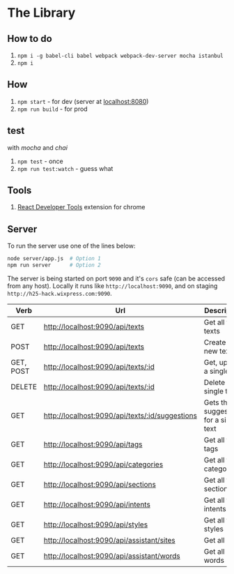 # The Library

## How to do

1. `npm i -g babel-cli babel webpack webpack-dev-server mocha istanbul`
1. `npm i`

## How

1. `npm start` - for dev (server at [localhost:8080](http://localhost:8080))
1. `npm run build` - for prod

## test

with *mocha* and *chai*

1. `npm test` - once
1. `npm run test:watch` - guess what

## Tools

1. [React Developer
Tools](https://chrome.google.com/webstore/detail/react-developer-tools/fmkadmapgofadopljbjfkapdkoienihi) extension for chrome

## Server
To run the server use one of the lines below:
```bash
node server/app.js  # Option 1
npm run server      # Option 2
```
The server is being started on port `9090` and it's `cors` safe (can be accessed from any host).
Locally it runs like `http://localhost:9090`, and on staging `http://h25-hack.wixpress.com:9090`.

Verb      | Url | Description
----------|-----|------------
GET       | [http://localhost:9090/api/texts](http://localhost:9090/api/texts) | Get all the texts
POST      | [http://localhost:9090/api/texts](http://localhost:9090/api/texts) | Create a new text
GET, POST | [http://localhost:9090/api/texts/:id](http://localhost:9090/api/texts/:id) | Get, update a single text
DELETE    | [http://localhost:9090/api/texts/:id](http://localhost:9090/api/texts/:id) | Delete a single text
GET       | [http://localhost:9090/api/texts/:id/suggestions](http://localhost:9090/api/texts/:id/suggestions) | Gets the suggestions for a single text
GET       | [http://localhost:9090/api/tags](http://localhost:9090/api/tags) | Get all the tags
GET       | [http://localhost:9090/api/categories](http://localhost:9090/api/categories) | Get all the categories
GET       | [http://localhost:9090/api/sections](http://localhost:9090/api/categories) | Get all the sections
GET       | [http://localhost:9090/api/intents](http://localhost:9090/api/categories) | Get all the intents
GET       | [http://localhost:9090/api/styles](http://localhost:9090/api/categories) | Get all the styles
GET       | [http://localhost:9090/api/assistant/sites](http://localhost:9090/api/assistant/sites) | Get all sites
GET       | [http://localhost:9090/api/assistant/words](http://localhost:9090/api/assistant/words) | Get all words

